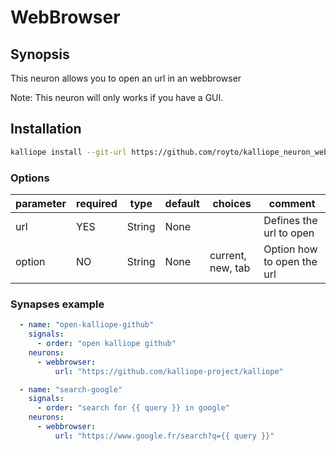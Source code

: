 # WebBrowser

## Synopsis

This neuron allows you to open an url in an webbrowser

Note: This neuron will only works if you have a GUI.

## Installation
```bash
kalliope install --git-url https://github.com/royto/kalliope_neuron_webbrowser.git
```

### Options

| parameter   | required | type   | default | choices            | comment                        |
|-------------|----------|--------|---------|--------------------|--------------------------------|
| url         | YES      | String | None    |                    | Defines the url to open        |
| option      | NO       | String | None    | current, new, tab  | Option how to open the url     |


### Synapses example

``` yml
  - name: "open-kalliope-github"
    signals:
      - order: "open kalliope github"
    neurons:
      - webbrowser:
          url: "https://github.com/kalliope-project/kalliope"

```

``` yml
  - name: "search-google"
    signals:
      - order: "search for {{ query }} in google"
    neurons:
      - webbrowser:
          url: "https://www.google.fr/search?q={{ query }}"

```


